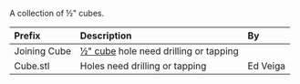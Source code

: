 A collection of &frac12;" cubes.

Prefix | Description | By
:--- | :--- | :---
Joining Cube | [&frac12;" cube](Cube.stl) hole need drilling or tapping
Cube.stl | Holes need drilling or tapping | Ed Veiga
